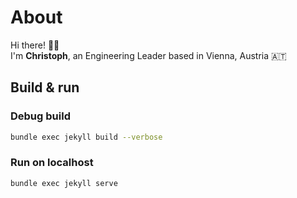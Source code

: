 # About

Hi there! 👋🏼  
I'm **Christoph**, an Engineering Leader based in Vienna, Austria 🇦🇹  

## Build & run

### Debug build

```bash
bundle exec jekyll build --verbose
```

### Run on localhost

```bash
bundle exec jekyll serve
```
